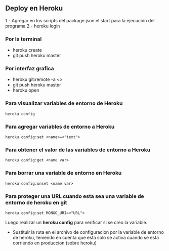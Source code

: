 ## Deploy en Heroku
1.- Agregar en los scripts del package.json el start para la ejecución del programa
2.- heroku login

### Por la terminal
- heroku create
- git push heroku master


### Por interfaz grafica
- heroku git:remote -a <<name-app>>
- git push heroku master
- heroku open

### Para visualizar variables de entorno de Heroku
```
heroku config
```

### Para agregar variables de entorno a Heroku
```
heroku config:set <name>=<"text">
```

### Para obtener el valor de las variables de entorno a Heroku
```
heroku config:get <name var>
```

### Para borrar una variable de entorno en Heroku
```
heroku config:unset <name var>
```

### Para proteger una URL cuando esta sea una variable de entorno de heroku en git
```
heroku config:set MONGO_URI=<"URL">
```
Luego realizar un **heroku config** para verificar si se creo la variable.
- Sustituir la ruta en el archivo de configuracion por la variable de entorno de heroku, teniendo en cuenta que esta solo se activa cuando se esta corriendo en produccion (sobre heroku)
